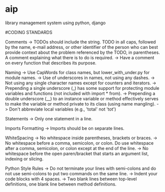 # aip
library management system using python, django

#CODING STANDARDS

Comments
-> TODOs should include the string. TODO in all caps, followed by the name, e-mail address, or other identifier of the person who can best provide context about the problem referenced by the TODO, in parentheses. A comment explaining what there is to do is required.
-> Have a comment on every function that describes its purpose.

Naming
-> Use CapWords for class names, but lower_with_under.py for module names.
-> Use of underscores in names, not using any dashes.
-> Not using any single character names except for counters and iterators.
-> Prepending a single underscore (_) has some support for protecting module variables and functions (not included with import * from).
-> Prepending a double underscore (__) to an instance variable or method effectively serves to make the variable or method private to its class (using name mangling).
-> Don't abbreviate local variables (e.g., 'total' not 'tot')

Statements
-> Only one statement in a line.

Imports Formatting
-> Imports should be on separate lines.

WhiteSpacing
-> No whitespace inside parentheses, brackets or braces.
-> No whitespace before a comma, semicolon, or colon. Do use whitespace after a comma, semicolon, or colon except at the end of the line.
-> No whitespace before the open paren/bracket that starts an argument list, indexing or slicing.

Python Style Rules
-> Do not terminate your lines with semi-colons and do not use semi-colons to put two commands on the same line.
-> Indent your code blocks with 4 spaces.
-> Two blank lines between top-level definitions, one blank line between method definitions.

